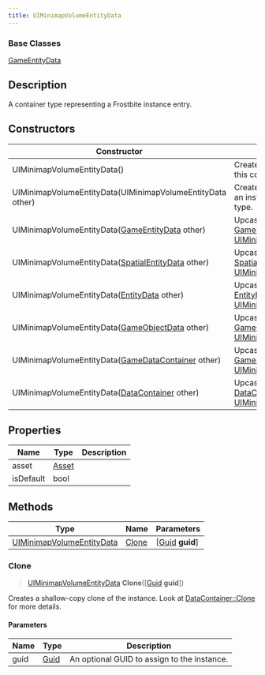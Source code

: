 ```yaml
---
title: UIMinimapVolumeEntityData
---
```

### Base Classes

[GameEntityData](GameEntityData)

## Description

A container type representing a Frostbite instance entry.

## Constructors

| Constructor                                                                          | Description                                                                                                                               |
| ------------------------------------------------------------------------------------ | ----------------------------------------------------------------------------------------------------------------------------------------- |
| UIMinimapVolumeEntityData()                                                          | Create a new instance of this container type.                                                                                             |
| UIMinimapVolumeEntityData(UIMinimapVolumeEntityData other)                           | Create a reference copy of an instance of the same type.                                                                                  |
| UIMinimapVolumeEntityData([GameEntityData](GameEntityData) other)                    | Upcast an instance of type [GameEntityData](GameEntityData) to [UIMinimapVolumeEntityData](UIMinimapVolumeEntityData).                    |
| UIMinimapVolumeEntityData([SpatialEntityData](SpatialEntityData) other)              | Upcast an instance of type [SpatialEntityData](SpatialEntityData) to [UIMinimapVolumeEntityData](UIMinimapVolumeEntityData).              |
| UIMinimapVolumeEntityData([EntityData](EntityData) other)                            | Upcast an instance of type [EntityData](EntityData) to [UIMinimapVolumeEntityData](UIMinimapVolumeEntityData).                            |
| UIMinimapVolumeEntityData([GameObjectData](GameObjectData) other)                    | Upcast an instance of type [GameObjectData](GameObjectData) to [UIMinimapVolumeEntityData](UIMinimapVolumeEntityData).                    |
| UIMinimapVolumeEntityData([GameDataContainer](GameDataContainer) other)              | Upcast an instance of type [GameDataContainer](GameDataContainer) to [UIMinimapVolumeEntityData](UIMinimapVolumeEntityData).              |
| UIMinimapVolumeEntityData([DataContainer](/vext/ref/shared/class/datacontainer) other) | Upcast an instance of type [DataContainer](/vext/ref/shared/class/datacontainer) to [UIMinimapVolumeEntityData](UIMinimapVolumeEntityData). |

## Properties

| Name      | Type           | Description |
| --------- | -------------- | ----------- |
| asset     | [Asset](Asset) |             |
| isDefault | bool           |             |

## Methods

| Type                                                   | Name            | Parameters                                     |
| ------------------------------------------------------ | --------------- | ---------------------------------------------- |
| [UIMinimapVolumeEntityData](UIMinimapVolumeEntityData) | [Clone](#clone) | \[[Guid](/vext/ref/shared/class/guid) **guid**\] |

### Clone

> [UIMinimapVolumeEntityData](UIMinimapVolumeEntityData) **Clone**(\[[Guid](/vext/ref/shared/class/guid) **guid**\])

Creates a shallow-copy clone of the instance. Look at [DataContainer::Clone](/vext/ref/shared/class/datacontainer#clone) for more details.

#### Parameters

| Name | Type         | Description                                 |
| ---- | ------------ | ------------------------------------------- |
| guid | [Guid](Guid) | An optional GUID to assign to the instance. |
